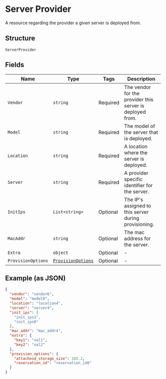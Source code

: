 
# Server Provider

A resource regarding the provider a given server is deployed from.

## Structure

`ServerProvider`

## Fields

| Name | Type | Tags | Description |
|  --- | --- | --- | --- |
| `Vendor` | `string` | Required | The vendor for the provider this server is deployed from. |
| `Model` | `string` | Required | The model of the server that is deployed. |
| `Location` | `string` | Required | A location where the server is deployed. |
| `Server` | `string` | Required | A provider specific identifier for the server. |
| `InitIps` | `List<string>` | Optional | The IP's assigned to this server during provisioning. |
| `MacAddr` | `string` | Optional | The mac address for the server. |
| `Extra` | `object` | Optional | - |
| `ProvisionOptions` | [`ProvisionOptions`](../../doc/models/provision-options.md) | Optional | - |

## Example (as JSON)

```json
{
  "vendor": "vendor6",
  "model": "model8",
  "location": "location4",
  "server": "server4",
  "init_ips": [
    "init_ips1",
    "init_ips0"
  ],
  "mac_addr": "mac_addr4",
  "extra": {
    "key1": "val1",
    "key2": "val2"
  },
  "provision_options": {
    "attachesd_storage_size": 103.2,
    "reservation_id": "reservation_id8"
  }
}
```

